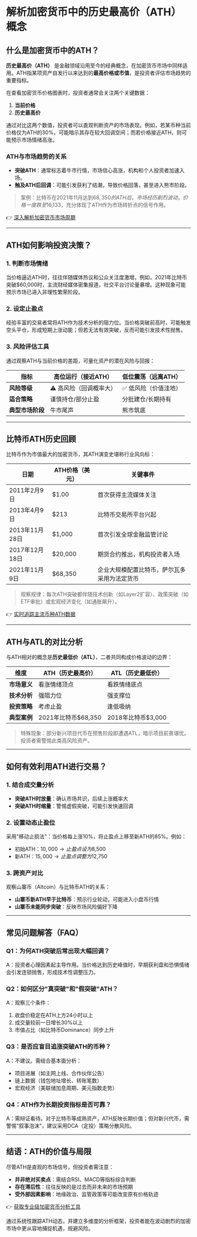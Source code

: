 # 解析加密货币中的历史最高价（ATH）概念  

## 什么是加密货币中的ATH？  

**历史最高价（ATH）** 是金融领域沿用至今的经典概念，在加密货币市场中同样适用。ATH指某项资产自发行以来达到的**最高价格或市值**，是投资者评估市场趋势的重要指标。  

在查看加密货币价格图表时，投资者通常会关注两个关键数据：  
1. **当前价格**  
2. **历史最高价**  

通过对比这两个数值，投资者可以直观判断资产的市场表现。例如，若某币种当前价格仅为ATH的30%，可能暗示其存在较大回调空间；而若价格接近ATH，则可能预示市场情绪高涨。  

### ATH与市场趋势的关系  
- **突破ATH**：通常标志着牛市行情，市场信心高涨，机构和个人投资者加速入场。  
- **触及ATH后回调**：可能引发获利了结潮，导致价格回落，甚至进入熊市阶段。  

> 案例：比特币在2021年11月达到$68,350的ATH后，市场经历剧烈波动，价格一度跌至$16,133，充分体现了ATH作为市场转折点的信号作用。  

👉 [深入解析加密货币市场周期](https://bit.ly/okx_welcome)  

---

## ATH如何影响投资决策？  

### 1. **判断市场情绪**  
当价格逼近ATH时，往往伴随媒体热议和公众关注度激增。例如，2021年比特币突破$60,000时，主流财经媒体密集报道，社交平台讨论量暴增。这种现象可能预示市场已进入非理性繁荣阶段。  

### 2. **设定止盈点**  
经验丰富的交易者常将ATH作为技术分析的阻力位。当价格突破前高时，可能触发空头平仓，形成短期上涨动能；但若无法有效突破，反而可能引发技术性抛售。  

### 3. **风险评估工具**  
通过观察ATH与当前价格的差距，可量化资产的潜在风险与回报：  

| 指标                | 高位运行（接近ATH） | 低位震荡（远离ATH） |  
|---------------------|---------------------|---------------------|  
| **风险等级**         | ⚠️ 高风险（回调概率大） | ✅ 低风险（价值洼地） |  
| **适合策略**         | 谨慎持仓/部分止盈     | 分批建仓/长期持有    |  
| **典型市场阶段**     | 牛市尾声              | 熊市筑底            |  

---

## 比特币ATH历史回顾  

比特币作为市值最大的加密货币，其ATH演变史堪称行业风向标：  

| 日期           | ATH价格（美元） | 关键事件                          |  
|----------------|------------------|-----------------------------------|  
| 2011年2月9日   | $1.00            | 首次获得主流媒体关注              |  
| 2013年4月9日   | $213             | 比特币交易所平台兴起              |  
| 2013年11月28日 | $1,000           | 首次引发全球金融监管讨论          |  
| 2017年12月18日 | $20,000          | 期货合约推出，机构投资者入场      |  
| 2021年11月9日  | $68,350          | 企业大规模配置比特币，萨尔瓦多采用为法定货币 |  

> 观察规律：每次ATH突破都伴随技术创新（如Layer2扩容）、政策突破（如ETF审批）或宏观经济变化（如通胀飙升）。  

👉 [实时追踪主流币种ATH数据](https://bit.ly/okx_welcome)  

---

## ATH与ATL的对比分析  

与ATH相对的概念是**历史最低价（ATL）**，二者共同构成价格波动的边界：  

| 维度           | ATH（历史最高价）                | ATL（历史最低价）                |  
|----------------|----------------------------------|----------------------------------|  
| **市场意义**   | 看涨情绪顶点                     | 看跌情绪底点                     |  
| **技术分析**   | 强阻力位                         | 强支撑位                         |  
| **投资策略**   | 考虑止盈                         | 逢低吸纳                         |  
| **典型案例**   | 2021年比特币$68,350              | 2018年比特币$3,000               |  

> 特殊现象：部分新兴项目代币在预售阶段即遭遇ATL，暗示项目前景堪忧。投资者需警惕此类高风险资产。  

---

## 如何有效利用ATH进行交易？  

### 1. **结合成交量分析**  
- **突破ATH时放量**：确认市场共识，后续上涨概率大  
- **突破ATH时缩量**：警惕虚假突破，可能引发快速回调  

### 2. **设置动态止盈位**  
采用"移动止损法"：当价格每上涨10%，将止盈点上移至新ATH的85%。例如：  
- 初始ATH：$10,000 → 止盈点设为$8,500  
- 新ATH：$15,000 → 止盈点调整为$12,750  

### 3. **跨资产对比**  
观察山寨币（Altcoin）与比特币ATH的关系：  
- **山寨币新ATH早于比特币**：预示行业轮动，可能进入小盘币行情  
- **山寨币未能同步突破**：反映市场风险偏好下降  

---

## 常见问题解答（FAQ）  

### Q1：为何ATH突破后常出现大幅回调？  
A：投资者心理因素起主导作用。当价格达到历史峰值时，早期获利盘和恐惧情绪会引发连锁抛售，形成技术性调整压力。  

### Q2：如何区分"真突破"和"假突破"ATH？  
A：观察三个条件：  
1. 收盘价稳定在ATH上方24小时以上  
2. 成交量较前一日增长30%以上  
3. 市值占比（如比特币Dominance）同步上升  

### Q3：是否应盲目追涨突破ATH的币种？  
A：不建议。需结合基本面分析：  
- 项目进展（如主网上线、合作伙伴公告）  
- 链上数据（钱包地址增长、转账笔数）  
- 宏观经济（美联储加息周期、美元指数走势）  

### Q4：ATH作为长期投资指标是否可靠？  
A：需辩证看待。对于比特币等成熟资产，ATH反映长期价值；但对新兴代币，需警惕"叙事泡沫"，建议采用DCA（定投）策略分散风险。  

---

## 结语：ATH的价值与局限  

尽管ATH是直观的市场信号，但投资者需注意：  
- **并非绝对买卖点**：需结合RSI、MACD等指标综合判断  
- **存在滞后性**：往往反映的是过去而非未来的市场预期  
- **受外部因素影响**：地缘政治、监管政策等可能改变原有价格轨迹  

👉 [获取专业级加密货币分析工具](https://bit.ly/okx_welcome)  

通过系统性跟踪ATH动态，并建立多维度的分析框架，投资者能在波动剧烈的加密市场中更从容地捕捉机遇，规避风险。